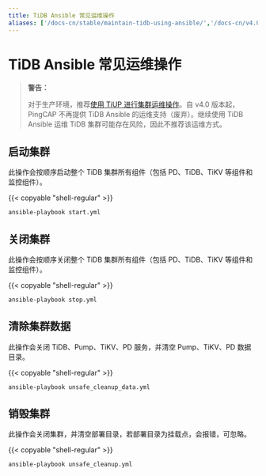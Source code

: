 ```yaml
---
title: TiDB Ansible 常见运维操作
aliases: ['/docs-cn/stable/maintain-tidb-using-ansible/','/docs-cn/v4.0/maintain-tidb-using-ansible/','/docs-cn/stable/how-to/maintain/ansible-operations/','/zh/tidb/dev/maintain-tidb-using-ansible/','/docs-cn/dev/maintain-tidb-using-ansible/','/docs-cn/dev/how-to/maintain/ansible-operations/','/zh/tidb/stable/maintain-tidb-using-ansible/']
---
```


# TiDB Ansible 常见运维操作

> **警告：**
>
> 对于生产环境，推荐[使用 TiUP 进行集群运维操作](/maintain-tidb-using-tiup.md)。自 v4.0 版本起，PingCAP 不再提供 TiDB Ansible 的运维支持（废弃）。继续使用 TiDB Ansible 运维 TiDB 集群可能存在风险，因此不推荐该运维方式。

## 启动集群

此操作会按顺序启动整个 TiDB 集群所有组件（包括 PD、TiDB、TiKV 等组件和监控组件）。

{{< copyable "shell-regular" >}}

```bash
ansible-playbook start.yml
```

## 关闭集群

此操作会按顺序关闭整个 TiDB 集群所有组件（包括 PD、TiDB、TiKV 等组件和监控组件）。

{{< copyable "shell-regular" >}}

```bash
ansible-playbook stop.yml
```

## 清除集群数据

此操作会关闭 TiDB、Pump、TiKV、PD 服务，并清空 Pump、TiKV、PD 数据目录。

{{< copyable "shell-regular" >}}

```bash
ansible-playbook unsafe_cleanup_data.yml
```

## 销毁集群

此操作会关闭集群，并清空部署目录，若部署目录为挂载点，会报错，可忽略。

{{< copyable "shell-regular" >}}

```bash
ansible-playbook unsafe_cleanup.yml
```
